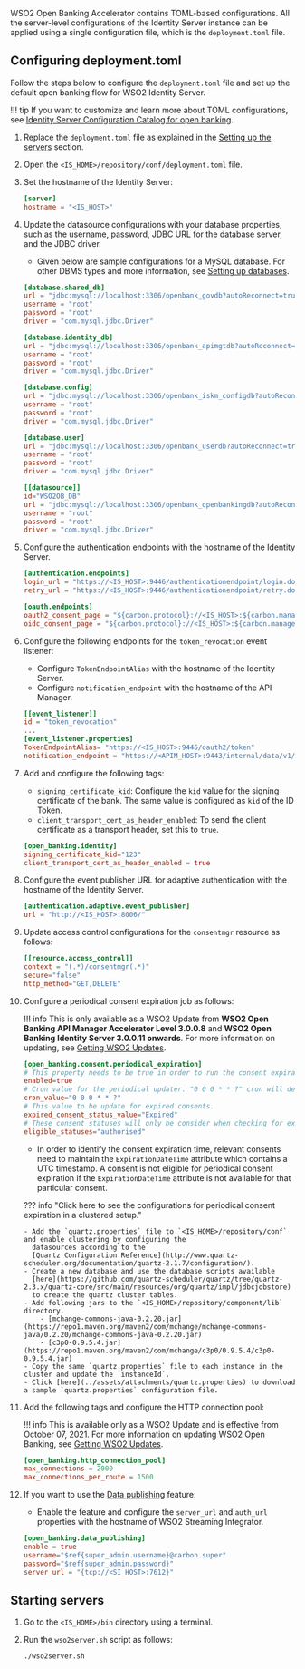 WSO2 Open Banking Accelerator contains TOML-based configurations. All the server-level configurations of the Identity 
Server instance can be applied using a single configuration file, which is the `deployment.toml` file. 

## Configuring deployment.toml

Follow the steps below to configure the `deployment.toml` file and set up the default open banking flow for WSO2 
Identity Server.

!!! tip
    If you want to customize and learn more about TOML configurations, see 
    [Identity Server Configuration Catalog for open banking](../references/config-catalog-is.md).

1. Replace the `deployment.toml` file as explained in the 
[Setting up the servers](setting-up-servers.md#copying-the-deploymenttoml) section.
 
2. Open the `<IS_HOME>/repository/conf/deployment.toml` file.

3. Set the hostname of the Identity Server:

    ``` toml
    [server]	
    hostname = "<IS_HOST>"	 
    ```
   
4. Update the datasource configurations with your database properties, such as the username, password, JDBC URL for the 
database server, and the JDBC driver. 

    - Given below are sample configurations for a MySQL database. For other DBMS types and more information, 
    see [Setting up databases](setting-up-databases.md).

    ```toml tab='shared_db'
    [database.shared_db]
    url = "jdbc:mysql://localhost:3306/openbank_govdb?autoReconnect=true&amp;useSSL=false"
    username = "root"
    password = "root"
    driver = "com.mysql.jdbc.Driver"
    ```
   
    ```toml tab='identity_db'
    [database.identity_db]
    url = "jdbc:mysql://localhost:3306/openbank_apimgtdb?autoReconnect=true&amp;useSSL=false"
    username = "root"
    password = "root"
    driver = "com.mysql.jdbc.Driver"
    ```
     
    ```toml tab='config'
    [database.config]
    url = "jdbc:mysql://localhost:3306/openbank_iskm_configdb?autoReconnect=true&amp;useSSL=false"
    username = "root"
    password = "root"
    driver = "com.mysql.jdbc.Driver"
    ```
    
    ```toml tab='user'
    [database.user]
    url = "jdbc:mysql://localhost:3306/openbank_userdb?autoReconnect=true&amp;useSSL=false"
    username = "root"
    password = "root"
    driver = "com.mysql.jdbc.Driver"
    ```
    
    ```toml tab='WSO2OB_DB'
    [[datasource]]
    id="WSO2OB_DB"
    url = "jdbc:mysql://localhost:3306/openbank_openbankingdb?autoReconnect=true&amp;useSSL=false"
    username = "root"
    password = "root"
    driver = "com.mysql.jdbc.Driver"
    ```

5. 	Configure the authentication endpoints with the hostname of the Identity Server.

    ``` toml
    [authentication.endpoints]	
    login_url = "https://<IS_HOST>:9446/authenticationendpoint/login.do"	
    retry_url = "https://<IS_HOST>:9446/authenticationendpoint/retry.do"
    ```
   
    ``` toml
    [oauth.endpoints]	
    oauth2_consent_page = "${carbon.protocol}://<IS_HOST>:${carbon.management.port}/ob/authenticationendpoint/oauth2_authz.do"	
    oidc_consent_page = "${carbon.protocol}://<IS_HOST>:${carbon.management.port}/ob/authenticationendpoint/oauth2_consent.do"
    ```
   
6. Configure the following endpoints for the `token_revocation` event listener:
 
    - Configure `TokenEndpointAlias` with the hostname of the Identity Server.
    - Configure `notification_endpoint` with the hostname of the API Manager.  

    ``` toml
    [[event_listener]]	
    id = "token_revocation"	
    ...
    [event_listener.properties]
    TokenEndpointAlias= "https://<IS_HOST>:9446/oauth2/token"	
    notification_endpoint = "https://<APIM_HOST>:9443/internal/data/v1/notify"	
    ```

7. Add and configure the following tags:
    - `signing_certificate_kid`: Configure the `kid` value for the signing certificate of the bank. The same value is 
    configured as `kid` of the ID Token.
    - `client_transport_cert_as_header_enabled`: To send the client certificate as a transport header, set this to `true`.

    ``` toml
    [open_banking.identity]
    signing_certificate_kid="123"
    client_transport_cert_as_header_enabled = true
    ```

8. Configure the event publisher URL for adaptive authentication with the hostname of the Identity Server.

    ``` toml
    [authentication.adaptive.event_publisher]	
    url = "http://<IS_HOST>:8006/"
    ```

9. Update access control configurations for the `consentmgr` resource as follows: 

    ``` toml
    [[resource.access_control]]
    context = "(.*)/consentmgr(.*)"
    secure="false"
    http_method="GET,DELETE"
    ```
   
10. Configure a periodical consent expiration job as follows:

    !!! info
        This is only available as a WSO2 Update from **WSO2 Open Banking API Manager Accelerator Level 3.0.0.8** and 
        **WSO2 Open Banking Identity Server 3.0.0.11 onwards**.
        For more information on updating, see [Getting WSO2 Updates](setting-up-servers.md#getting-wso2-updates).

    ``` toml
    [open_banking.consent.periodical_expiration]
    # This property needs to be true in order to run the consent expiration periodical updater.
    enabled=true
    # Cron value for the periodical updater. "0 0 0 * * ?" cron will describe as 00:00:00am every day
    cron_value="0 0 0 * * ?"
    # This value to be update for expired consents.
    expired_consent_status_value="Expired"
    # These consent statuses will only be consider when checking for expired consents. (Comma separated value list)
    eligible_statuses="authorised"
    ```   
    
    - In order to identify the consent expiration time, relevant consents need to maintain the `ExpirationDateTime` 
    attribute which contains a UTC timestamp. A consent is not eligible for periodical consent expiration if 
    the `ExpirationDateTime` attribute is not available for that particular consent.
    
    ??? info "Click here to see the configurations for periodical consent expiration in a clustered setup."
       
        - Add the `quartz.properties` file to `<IS_HOME>/repository/conf` and enable clustering by configuring the
          datasources according to the
          [Quartz Configuration Reference](http://www.quartz-scheduler.org/documentation/quartz-2.1.7/configuration/).
        - Create a new database and use the database scripts available 
          [here](https://github.com/quartz-scheduler/quartz/tree/quartz-2.3.x/quartz-core/src/main/resources/org/quartz/impl/jdbcjobstore)
          to create the quartz cluster tables.
        - Add following jars to the `<IS_HOME>/repository/component/lib` directory.
            - [mchange-commons-java-0.2.20.jar](https://repo1.maven.org/maven2/com/mchange/mchange-commons-java/0.2.20/mchange-commons-java-0.2.20.jar)
            - [c3p0-0.9.5.4.jar](https://repo1.maven.org/maven2/com/mchange/c3p0/0.9.5.4/c3p0-0.9.5.4.jar)
        - Copy the same `quartz.properties` file to each instance in the cluster and update the `instanceId`. 
        - Click [here](../assets/attachments/quartz.properties) to download a sample `quartz.properties` configuration file.
       
11. Add the following tags and configure the HTTP connection pool:

    !!! info
        This is available only as a WSO2 Update and is effective from October 07, 2021. For more information on updating 
        WSO2 Open Banking, see [Getting WSO2 Updates](setting-up-servers.md#getting-wso2-updates).

    ``` toml
    [open_banking.http_connection_pool]
    max_connections = 2000
    max_connections_per_route = 1500	
    ```
    
12. If you want to use the [Data publishing](../learn/data-publishing.md) feature:

    - Enable the feature and configure the `server_url` and `auth_url` properties with the hostname of WSO2 Streaming 
    Integrator.

    ``` toml
    [open_banking.data_publishing]	
    enable = true	
    username="$ref{super_admin.username}@carbon.super"	
    password="$ref{super_admin.password}"	
    server_url = "{tcp://<SI_HOST>:7612}"	
    ```   
   
## Starting servers

1. Go to the `<IS_HOME>/bin` directory using a terminal.

2. Run the `wso2server.sh` script as follows:

    ``` bash
    ./wso2server.sh
    ``` 